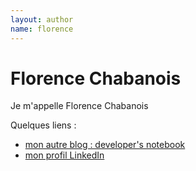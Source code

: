 ```yaml
---
layout: author
name: florence
---
```


# Florence Chabanois

Je m'appelle Florence Chabanois

Quelques liens :

* [mon autre blog : developer's notebook](http://www.devsnotebook.fr/)
* [mon profil LinkedIn](https://fr.linkedin.com/in/florencechabanois)
